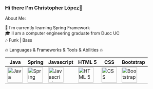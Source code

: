 ### Hi there I'm Christopher López👋

About Me:

🌱 I’m currently learning Spring Framework <br>
🎓 II am a computer engineering graduate from Duoc UC<br>
🎶 Funk | Bass<br>

🔥 Languages & Frameworks & Tools & Abilities 🔥 <br>



| Java      | Spring    |Javascript | HTML 5    | CSS       | Bootstrap |
|-----------|-----------|-----------|-----------|-----------|-----------|
| <img src="https://www.svgrepo.com/show/184143/java.svg" alt="Java" width="50"> | <img src="https://www.svgrepo.com/show/376350/spring.svg" alt="Spring" width="50">  | <img src="https://upload.wikimedia.org/wikipedia/commons/thumb/9/99/Unofficial_JavaScript_logo_2.svg/512px-Unofficial_JavaScript_logo_2.svg.png?20141107110902" alt="Javascript" width="50">  | <img src="https://upload.wikimedia.org/wikipedia/commons/thumb/3/38/HTML5_Badge.svg/2048px-HTML5_Badge.svg.png" alt="HTML 5" width="50">   | <img src="https://upload.wikimedia.org/wikipedia/commons/thumb/d/d5/CSS3_logo_and_wordmark.svg/1452px-CSS3_logo_and_wordmark.svg.png" alt="CSS" width="50">  | <img src="https://upload.wikimedia.org/wikipedia/commons/thumb/b/b2/Bootstrap_logo.svg/1280px-Bootstrap_logo.svg.png" alt="Bootstrap" width="50">   |






<!--
**lopezpalacios25/lopezpalacios25** is a ✨ _special_ ✨ repository because its `README.md` (this file) appears on your GitHub profile.

Here are some ideas to get you started:

- 🔭 I’m currently working on ...

- 👯 I’m looking to collaborate on ...
- 🤔 I’m looking for help with ...
- 💬 Ask me about ...
- 📫 How to reach me: ...
- 😄 Pronouns: ...
- ⚡ Fun fact: ...
-->
